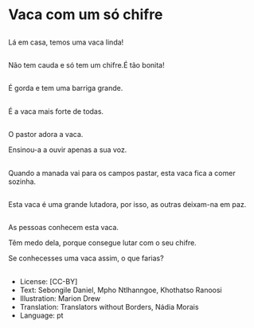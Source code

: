 # Vaca com um só chifre

##
Lá em casa, temos uma vaca linda!

##
Não tem cauda e só tem um chifre.É tão bonita!

##
É gorda e tem uma barriga grande.

##
É a vaca mais forte de todas.

##
O pastor adora a vaca.

Ensinou-a a ouvir apenas a sua voz.

##
Quando a manada vai para os campos pastar, esta vaca fica a comer sozinha.

##
Esta vaca é uma grande lutadora, por isso, as outras deixam-na em paz.

##
As pessoas conhecem esta vaca.

Têm medo dela, porque consegue lutar com o seu chifre.

Se conhecesses uma vaca assim, o que farias?

##
* License: [CC-BY]
* Text: Sebongile Daniel, Mpho Ntlhanngoe, Khothatso Ranoosi
* Illustration: Marion Drew
* Translation: Translators without Borders, Nádia Morais
* Language: pt
